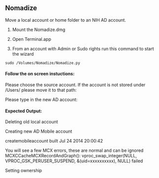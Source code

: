 ## Nomadize

Move a local account or home folder to an NIH AD account. 

1) Mount the Nomadize.dmg

2) Open Terminal.app

3) From an account with Admin or Sudo rights run this command to start the wizard

`sudo /Volumes/Nomadize/Nomadize.py`

#### Follow the on screen instuctions:

Please choose the source account. If the account is not stored under /Users/ please move it to that path:

Please type in the new AD account:

#### Expected Output:

Deleting old local account

Creating new AD Mobile account

createmobileaccount built Jul 24 2014 20:00:42

You will see a few MCX errors, these are normal and can be ignored
MCXCCacheMCXRecordAndGraph(): vproc_swap_integer(NULL, VPROC_GSK_PERUSER_SUSPEND, &(uid=xxxxxxxxxx), NULL) failed

Setting ownership
